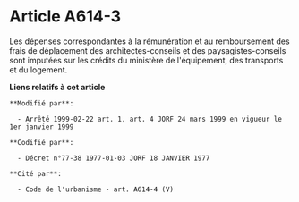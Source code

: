 # Article A614-3

Les dépenses correspondantes à la rémunération et au remboursement des frais de déplacement des architectes-conseils et des
paysagistes-conseils sont imputées sur les crédits du ministère de l'équipement, des transports et du logement.

**Liens relatifs à cet article**

	**Modifié par**:

	  - Arrêté 1999-02-22 art. 1, art. 4 JORF 24 mars 1999 en vigueur le 1er janvier 1999

	**Codifié par**:

	  - Décret n°77-38 1977-01-03 JORF 18 JANVIER 1977

	**Cité par**:

	  - Code de l'urbanisme - art. A614-4 (V)
